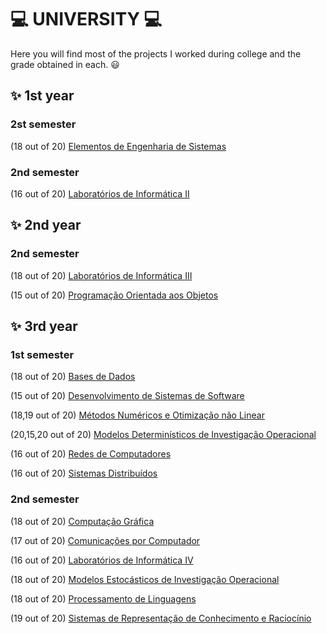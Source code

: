 # :computer: UNIVERSITY :computer:

Here you will find most of the projects I worked during college and the grade obtained in each. 😃

## :sparkles: 1st year
### 2st semester
(18 out of 20) [Elementos de Engenharia de Sistemas](https://github.com/rita-peixoto/uminho-lei/)

### 2nd semester
(16 out of 20) [Laboratórios de Informática II](https://github.com/rita-peixoto/uminho-lei/)

## :sparkles: 2nd year
### 2nd semester
(18 out of 20) [Laboratórios de Informática III](https://github.com/rita-peixoto/uminho-lei/)

(15 out of 20) [Programação Orientada aos Objetos](https://github.com/rita-peixoto/uminho-lei/)

## :sparkles: 3rd year
### 1st semester

(18 out of 20) [Bases de Dados](https://github.com/rita-peixoto/uminho-lei/)

(15 out of 20) [Desenvolvimento de Sistemas de Software](https://github.com/rita-peixoto/uminho-lei/)

(18,19 out of 20) [Métodos Numéricos e Otimização não Linear](https://github.com/rita-peixoto/uminho-lei/)

(20,15,20 out of 20) [Modelos Determinísticos de Investigação Operacional](https://github.com/rita-peixoto/uminho-lei/)

(16 out of 20) [Redes de Computadores](https://github.com/rita-peixoto/uminho-lei/)

(16 out of 20) [Sistemas Distribuídos](https://github.com/rita-peixoto/uminho-lei/)


### 2nd semester

(18 out of 20) [Computação Gráfica](https://github.com/rita-peixoto/uminho-lei/)

(17 out of 20) [Comunicações por Computador](https://github.com/rita-peixoto/uminho-lei/)

(16 out of 20) [Laboratórios de Informática IV](https://github.com/rita-peixoto/uminho-lei/)

(18 out of 20) [Modelos Estocásticos de Investigação Operacional](https://github.com/rita-peixoto/uminho-lei/)

(18 out of 20) [Processamento de Linguagens](https://github.com/rita-peixoto/uminho-lei/)

(19 out of 20) [Sistemas de Representação de Conhecimento e Raciocínio](https://github.com/rita-peixoto/uminho-lei/)







